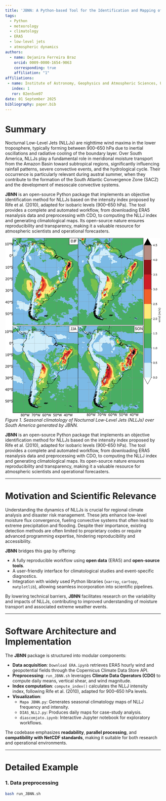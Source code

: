 ```yaml
---
title: 'JBNN: A Python-based Tool for the Identification and Mapping of Nocturnal Low-Level Jets over South America'
tags:
  - Python
  - meteorology
  - climatology
  - ERA5
  - low-level jets
  - atmospheric dynamics
authors:
  - name: Dejanira Ferreira Braz
    orcid: 0009-0000-1654-9063
    corresponding: true
    affiliation: "1"
affiliations:
 - name: Institute of Astronomy, Geophysics and Atmospheric Sciences, University of São Paulo (IAG-USP), Brazil
   index: 1
   ror: 02en5vm97
date: 01 September 2025
bibliography: paper.bib
---
```


# Summary

Nocturnal Low-Level Jets (NLLJs) are nighttime wind maxima in the lower troposphere, typically forming between 900–650 hPa due to inertial oscillations and radiative cooling of the boundary layer. Over South America, NLLJs play a fundamental role in meridional moisture transport from the Amazon Basin toward subtropical regions, significantly influencing rainfall patterns, severe convective events, and the hydrological cycle. Their occurrence is particularly relevant during austral summer, when they contribute to the formation of the South Atlantic Convergence Zone (SACZ) and the development of mesoscale convective systems.

**JBNN** is an open-source Python package that implements an objective identification method for NLLJs based on the intensity index proposed by Rife et al. (2010), adapted for isobaric levels (900–650 hPa). The tool provides a complete and automated workflow, from downloading ERA5 reanalysis data and preprocessing with CDO, to computing the NLLJ index and generating climatological maps. Its open-source nature ensures reproducibility and transparency, making it a valuable resource for atmospheric scientists and operational forecasters.

![Climatology of NLLJs](Figure/NLLJ.png)
*Figure 1. Seasonal climatology of Nocturnal Low-Level Jets (NLLJs) over South America generated by JBNN.*


**JBNN** is an open-source Python package that implements an objective identification method for NLLJs based on the intensity index proposed by Rife et al. (2010), adapted for isobaric levels (900–650 hPa). The tool provides a complete and automated workflow, from downloading ERA5 reanalysis data and preprocessing with CDO, to computing the NLLJ index and generating climatological maps. Its open-source nature ensures reproducibility and transparency, making it a valuable resource for atmospheric scientists and operational forecasters.

---

# Motivation and Scientific Relevance

Understanding the dynamics of NLLJs is crucial for regional climate analysis and disaster risk management. These jets enhance low-level moisture flux convergence, fueling convective systems that often lead to extreme precipitation and flooding. Despite their importance, existing detection methods are often limited to proprietary codes or require advanced programming expertise, hindering reproducibility and accessibility.

**JBNN** bridges this gap by offering:
- A fully reproducible workflow using **open data** (ERA5) and **open-source tools**.
- A user-friendly interface for climatological studies and event-specific diagnostics.
- Integration with widely used Python libraries (`xarray`, `cartopy`, `matplotlib`), allowing seamless incorporation into scientific pipelines.

By lowering technical barriers, **JBNN** facilitates research on the variability and impacts of NLLJs, contributing to improved understanding of moisture transport and associated extreme weather events.

---

# Software Architecture and Implementation

The **JBNN** package is structured into modular components:
- **Data acquisition**: `Download ERA.ipynb` retrieves ERA5 hourly wind and geopotential fields through the Copernicus Climate Data Store API.
- **Preprocessing**: `run_JBNN.sh` leverages **Climate Data Operators (CDO)** to compute daily means, vertical shear, and wind magnitude.
- **Index computation**: `compute_index()` calculates the NLLJ intensity index, following Rife et al. (2010), adapted for 900–650 hPa levels.
- **Visualization**:
    - `Mapa JBNN.py`: Generates seasonal climatology maps of NLLJ frequency and intensity.
    - `DIAS_NLLJ.py`: Produces daily maps for case-study analysis.
    - `diascomjato.ipynb`: Interactive Jupyter notebook for exploratory workflows.

The codebase emphasizes **readability**, **parallel processing**, and **compatibility with NetCDF standards**, making it suitable for both research and operational environments.

---

# Detailed Example

### **1. Data preprocessing**
```bash
bash run_JBNN.sh

